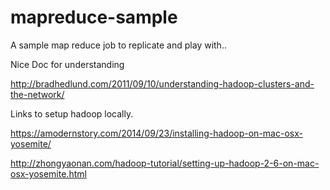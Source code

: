 # mapreduce-sample
A sample map reduce job to replicate and play with..


Nice Doc for understanding

http://bradhedlund.com/2011/09/10/understanding-hadoop-clusters-and-the-network/


Links to setup hadoop locally.

https://amodernstory.com/2014/09/23/installing-hadoop-on-mac-osx-yosemite/

http://zhongyaonan.com/hadoop-tutorial/setting-up-hadoop-2-6-on-mac-osx-yosemite.html


